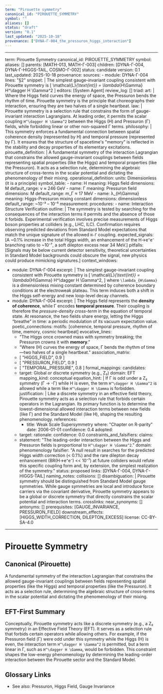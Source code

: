 ```yaml
---
term: "Pirouette symmetry"
canonical_id: "PIROUETTE_SYMMETRY"
symbol: ""
aliases: []
status: "draft"
version: "0.1"
last_updated: "2025-10-18"
provenance: ["DYNA-Γ-004_the_pressuron_higgs_interaction"]
---
```


---
term: Pirouette Symmetry
canonical_id: PIROUETTE_SYMMETRY
symbol: 
aliases: []
parents: [MATH-013, MATH-Γ-003]
children: [DYNA-Γ-004, DYNA-Γ-HIGGS-TAIL, COSMO-Γ-002]
status: candidate
version: 0.1
last_updated: 2025-10-18
provenance:
  sources:
    - module: DYNA-Γ-004
      lines: "§2"
      snippet: |
        The simplest gauge-invariant coupling consistent with Pirouette symmetry is
        [ \mathcal{L}_{\text{int}} = \lambda_{H\Gamma} H^\dagger H \Gamma^2 ]
  editors: [System Agent]
  review_log: []
triad:
  art: |
    Where the Higgs field curves the energy of space, the Pressuron bends the rhythm of time. Pirouette symmetry is the principle that choreographs their interaction, ensuring they are two halves of a single heartbeat.
  law: |
    Pirouette symmetry is a selection rule that constrains the form of gauge-invariant interaction Lagrangians. At leading order, it permits the scalar coupling `H^\dagger H \Gamma^2` between the Higgs (H) and Pressuron (Γ) fields, while forbidding linear or other non-squared Γ terms.
  philosophy: |
    This symmetry enforces a fundamental connection between spatial coherence density (represented by H) and temporal pressure (represented by Γ). It ensures that the structure of spacetime's "memory" is reflected in the stability and decay properties of its elementary excitations.
pirouette_definition: |
  A fundamental symmetry of the interaction Lagrangian that constrains the allowed gauge-invariant couplings between fields representing spatial properties (like the Higgs) and temporal properties (like the Pressuron). It acts as a selection rule, determining the algebraic structure of cross-terms in the scalar potential and dictating the phenomenology of their mixing.
operational_definition:
  units: Dimensionless (it is a principle)
  symbol_table:
    - name: H
      meaning: Higgs field
      dimensions: M
      default_range: v ≈ 246 GeV
    - name: Γ
      meaning: Pressuron field
      dimensions: M
      default_range: m_Γ ≈ 17 MeV
    - name: λ_{H\Gamma}
      meaning: Higgs-Pressuron mixing constant
      dimensions: dimensionless
      default_range: ~10⁻³ – 10⁻⁵
  measurement:
    procedures:
      - name: Interaction Structure Verification
        outline: |
          The symmetry is tested by searching for the consequences of the interaction terms it permits and the absence of those it forbids. Experimental verification involves precise measurements of Higgs boson properties at colliders (e.g., LHC, ILC). Confirmation requires observing predicted deviations from Standard Model expectations that match the unique signature of the allowed `H-Γ` coupling.
        expected_signals: [A ~0.1% increase in the total Higgs width, an enhancement of the H→e⁺e⁻ branching ratio to ~10⁻⁷, a soft dilepton excess near 34 MeV.]
        pitfalls: [Signals may be below current detector sensitivity, theoretical uncertainties in Standard Model backgrounds could obscure the signal, new physics could produce mimicking signatures.]
context_windows:
  - module: DYNA-Γ-004
    excerpt: |
      The simplest gauge-invariant coupling consistent with Pirouette symmetry is
      [ \mathcal{L}_{\text{int}} = \lambda_{H\Gamma} H^\dagger H \Gamma^2, ]
      where `\lambda_{H\Gamma}` is a dimensionless mixing constant determined by coherence boundary conditions at the electroweak plateau. This term induces both a shift in the Higgs self-energy and new loop-level decay channels.
  - module: DYNA-Γ-004
    excerpt: |
      The Higgs field represents the **density of coherence**, while Γ encodes **temporal pressure**. Their coupling is therefore the *pressure-density cross-term* in the equation of temporal state. At resonance, the two fields share energy, letting the Higgs “breathe” in time: a periodic modulation of its vacuum expectation value.
poetic_connections:
  motifs: [coherence, temporal pressure, rhythm of time, memory, cosmic heartbeat]
  evocative_lines:
    - "The Higgs once crowned mass with symmetry breaking; the Pressuron crowns it with **memory**."
    - "Where (H) curves the energy of space, Γ bends the rhythm of time—two halves of a single heartbeat."
  association_matrix:
    - [ "HIGGS_FIELD", 0.9 ]
    - [ "PRESSURON_FIELD", 0.9 ]
    - [ "TEMPORAL_PRESSURE", 0.8 ]
formal_mappings:
  candidates:
    - target: Global or discrete symmetry (e.g., Z₂)
      domain: EFT
      mapping_kind: conceptual
      equation_hint: |
        If Γ is odd under a Z₂ symmetry (Γ → -Γ) while H is even, the term `H^\dagger H \Gamma^2` is allowed while a term like `H^\dagger H \Gamma` is forbidden.
      justification: |
        Like a discrete symmetry in an effective field theory, Pirouette symmetry acts as a selection rule that forbids certain operators in the Lagrangian. Its primary function is to determine the lowest-dimensional allowed interaction terms between new fields (like Γ) and the Standard Model (like H), shaping the resulting phenomenology.
      references:
        - title: Weak Scale Supersymmetry
          where: "Chapter on R-parity"
          date: 2006-01-01
      confidence: 0.4
  adopted:
    - target: 
      rationale: 
      confidence: 0.0
constraints_and_falsifiers:
  claims:
    - statement: "The leading-order interaction between the Higgs and Pressuron fields is proportional to `H^\dagger H \Gamma^2`."
      domain: phenomenology
      falsifier: "A null result in searches for the predicted Higgs width correction (< 0.1%) and the rare dilepton decay enhancement (BR(H→e⁺e⁻) << 10⁻⁷) at future colliders would refute this specific coupling form and, by extension, the simplest realization of the symmetry."
      status: proposed
      links: [DYNA-Γ-004, DYNA-Γ-HIGGS-TAIL]
naming_notes:
  collisions: []
  disambiguation: |
    Pirouette symmetry should be distinguished from Standard Model gauge symmetries. While gauge symmetries are local and introduce force carriers via the covariant derivative, Pirouette symmetry appears to be a global or discrete symmetry that directly constrains the scalar potential and interaction terms.
crosslinks:
  near_synonyms: []
  antonyms: []
  prerequisites: [GAUGE_INVARIANCE, PRESSURON_FIELD]
  downstream_effects: [HIGGS_WIDTH_CORRECTION, DILEPTON_EXCESS]
license: CC-BY-SA-4.0
---

# Pirouette Symmetry

## Canonical (Pirouette)
A fundamental symmetry of the interaction Lagrangian that constrains the allowed gauge-invariant couplings between fields representing spatial properties (like the Higgs) and temporal properties (like the Pressuron). It acts as a selection rule, determining the algebraic structure of cross-terms in the scalar potential and dictating the phenomenology of their mixing.

## EFT-First Summary
Conceptually, Pirouette symmetry acts like a discrete symmetry (e.g., a Z₂ symmetry) in an Effective Field Theory (EFT). It serves as a selection rule that forbids certain operators while allowing others. For example, if the Pressuron field (Γ) were odd under this symmetry while the Higgs (H) is even, the interaction term `H^\dagger H \Gamma^2` is permitted, but a term linear in Γ, such as `H^\dagger H \Gamma`, would be forbidden. This constraint shapes the low-energy phenomenology by determining the leading-order interaction between the Pirouette sector and the Standard Model.

## Glossary Links
- See also: Pressuron, Higgs Field, Gauge Invariance